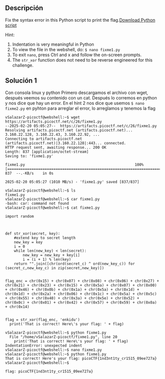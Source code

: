 ## Descripción 
Fix the syntax error in this Python script to print the flag.[Download Python script](https://artifacts.picoctf.net/c/26/fixme1.py)

Hint:
1. Indentation is very meaningful in Python
2. To view the file in the webshell, do: `$ nano fixme1.py`
3. To exit `nano`, press Ctrl and x and follow the on-screen prompts.
4. The `str_xor` function does not need to be reverse engineered for this challenge.
## Solución 1

Con consola linux y python
Primero descargamos el archivo con wget, después veemos su contenido con un cat. Después lo corremos en python y nos dice que hay un error.
En el hint 2 nos dice que usemos `$ nano fixme2.py` en pyhton para arreglar el error, lo arreglamos y tenemos la flag

```
vSalazarZ-picoctf@webshell:~$ wget https://artifacts.picoctf.net/c/26/fixme1.py
--2025-02-20 05:05:27--  https://artifacts.picoctf.net/c/26/fixme1.py
Resolving artifacts.picoctf.net (artifacts.picoctf.net)... 3.160.22.128, 3.160.22.43, 3.160.22.92, ...
Connecting to artifacts.picoctf.net (artifacts.picoctf.net)|3.160.22.128|:443... connected.
HTTP request sent, awaiting response... 200 OK
Length: 837 [application/octet-stream]
Saving to: 'fixme1.py'

fixme1.py                                                  100%[=======================================================================================================================================>]     837  --.-KB/s    in 0s      

2025-02-20 05:05:27 (1010 MB/s) - 'fixme1.py' saved [837/837]

vSalazarZ-picoctf@webshell:~$ ls
fixme1.py
vSalazarZ-picoctf@webshell:~$ car fixme1.py
-bash: car: command not found
vSalazarZ-picoctf@webshell:~$ cat fixme1.py

import random



def str_xor(secret, key):
    #extend key to secret length
    new_key = key
    i = 0
    while len(new_key) < len(secret):
        new_key = new_key + key[i]
        i = (i + 1) % len(key)        
    return "".join([chr(ord(secret_c) ^ ord(new_key_c)) for (secret_c,new_key_c) in zip(secret,new_key)])


flag_enc = chr(0x15) + chr(0x07) + chr(0x08) + chr(0x06) + chr(0x27) + chr(0x21) + chr(0x23) + chr(0x15) + chr(0x5a) + chr(0x07) + chr(0x00) + chr(0x46) + chr(0x0b) + chr(0x1a) + chr(0x5a) + chr(0x1d) + chr(0x1d) + chr(0x2a) + chr(0x06) + chr(0x1c) + chr(0x5a) + chr(0x5c) + chr(0x55) + chr(0x40) + chr(0x3a) + chr(0x5e) + chr(0x52) + chr(0x0c) + chr(0x01) + chr(0x42) + chr(0x57) + chr(0x59) + chr(0x0a) + chr(0x14)

  
flag = str_xor(flag_enc, 'enkidu')
  print('That is correct! Here\'s your flag: ' + flag)

vSalazarZ-picoctf@webshell:~$ python fixme1.py
  File "/home/vSalazarZ-picoctf/fixme1.py", line 20
    print('That is correct! Here\'s your flag: ' + flag)
IndentationError: unexpected indent
vSalazarZ-picoctf@webshell:~$ nano fixme1.py
vSalazarZ-picoctf@webshell:~$ python fixme1.py
That is correct! Here's your flag: picoCTF{1nd3nt1ty_cr1515_09ee727a}
vSalazarZ-picoctf@webshell:~$ 

flag: picoCTF{1nd3nt1ty_cr1515_09ee727a}
```
